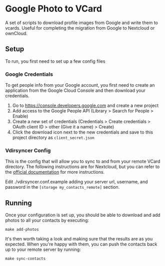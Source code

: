 # Google Photo to VCard

A set of scripts to download profile images from Google and write them to vcards. Useful for completing the migration from Google to Nextcloud or ownCloud.

## Setup

To run, you first need to set up a few config files

### Google Credentials

To get people info from your Google account, you first need to create an application from the Google Cloud Console and then download your credentials.

1. Go to https://console.developers.google.com and create a new project
1. Add access to the Google People API (Library > Search for People > Enable)
1. Create a new set of credentials (Credentials > Create credentials > OAuth client ID > other (Give it a name) > Create)
1. Click the download icon next to the new credentials and save to this project directory as `client_secret.json`


### Vdirsyncer Config

This is the config that will allow you to sync to and from your remote VCard directory. The following instructions are for Nextcloud, but you can refer to the [official documentation](https://vdirsyncer.pimutils.org/en/stable/tutorial.html) for more instructions.

Edit ./vdirsyncer.conf.example adding your server url, username, and password in the `[storage my_contacts_remote]` section.

## Running

Once your configuration is set up, you should be able to download and add photos to all your contacts by executing:

```
make add-photos
```

It's then worth taking a look and making sure that the results are as you expected. When you're happy with them, you can push the contacts back up to your remote server by running:

```
make sync-contacts
```
